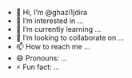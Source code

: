 - 👋 Hi, I’m @ghazi1jdira
- 👀 I’m interested in ...
- 🌱 I’m currently learning ...
- 💞️ I’m looking to collaborate on ...
- 📫 How to reach me ...
- 😄 Pronouns: ...
- ⚡ Fun fact: ...

<!---
ghazi1jdira/ghazi1jdira is a ✨ special ✨ repository because its `README.md` (this file) appears on your GitHub profile.
You can click the Preview link to take a look at your changes.
--->
